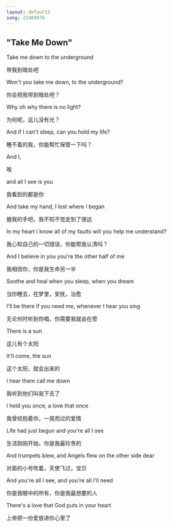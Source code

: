 ```yaml
---
layout: default2
song: 22469976
---
```


## "Take Me Down"


Take me down to the underground

带我到暗处吧

Won't you take me down, to the underground?

你会把我带到暗处吧？

Why oh why there is no light?

为何呢，这儿没有光？

And if I can't sleep, can you hold my life?

睡不着的我，你能帮忙保管一下吗？

And I,

唉

and all I see is you

我看到的都是你

And take my hand, I lost where I began

握我的手吧，我不知不觉走到了很远

In my heart I know all of my faults will you help me understand?

我心知自己的一切错误，你能帮我认清吗？

And I believe in you you're the other half of me

我相信你，你是我生命另一半

Soothe and heal when you sleep, when you dream

当你睡去，在梦里，安抚，治愈

I'll be there if you need me, whenever I hear you sing

无论何时听到你唱，你需要我就会在旁

There is a sun

这儿有个太阳

It'll come, the sun

这个太阳，就会出来的

I hear them call me down

我听到他们叫我下去了

I held you once, a love that once

我曾经抱着你，一晃而过的爱情

Life had just begun and you're all I see

生活刚刚开始，你是我最珍贵的

And trumpets blew, and Angels flew on the other side dear

对面的小号吹着，天使飞过，宝贝

And you're all I see, and you're all I'll need

你是我眼中的所有，你是我最想要的人

There's a love that God puts in your heart

上帝把一份爱放进你心里了







